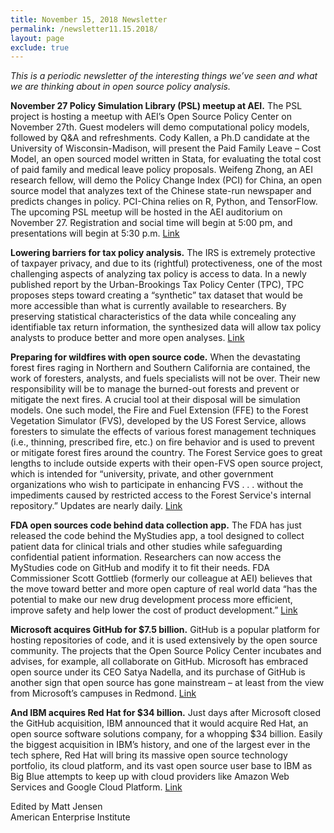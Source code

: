 ```yaml
---
title: November 15, 2018 Newsletter
permalink: /newsletter11.15.2018/
layout: page
exclude: true
---
```


*This is a periodic newsletter of the interesting things we’ve seen and what we are thinking about in open source policy analysis.*

**November 27 Policy Simulation Library (PSL) meetup at AEI.** The PSL project is hosting a meetup with AEI’s Open Source Policy Center on November 27th. Guest modelers will demo computational policy models, followed by Q&A and refreshments. Cody Kallen, a Ph.D candidate at the University of Wisconsin-Madison, will present the Paid Family Leave – Cost Model, an open sourced model written in Stata, for evaluating the total cost of paid family and medical leave policy proposals. Weifeng Zhong, an AEI research fellow, will demo the Policy Change Index (PCI) for China, an open source model that analyzes text of the Chinese state-run newspaper and predicts changes in policy. PCI-China relies on R, Python, and TensorFlow. The upcoming PSL meetup will be hosted in the AEI auditorium on November 27. Registration and social time will begin at 5:00 pm, and presentations will begin at 5:30 p.m. [Link](http://www.aei.org/events/policy-simulation-library-meetup-hosted-by-aeis-open-source-policy-center/)

**Lowering barriers for tax policy analysis.** The IRS is extremely protective of taxpayer privacy, and due to its (rightful) protectiveness, one of the most challenging aspects of analyzing tax policy is access to data. In a newly published report by the Urban-Brookings Tax Policy Center (TPC), TPC proposes steps toward creating a “synthetic” tax dataset that would be more accessible than what is currently available to researchers. By preserving statistical characteristics of the data while concealing any identifiable tax return information, the synthesized data will allow tax policy analysts to produce better and more open analyses. [Link](https://www.taxpolicycenter.org/publications/safely-expanding-research-access-administrative-tax-data-creating-synthetic-public-use)

**Preparing for wildfires with open source code.** When the devastating forest fires raging in Northern and Southern California are contained, the work of foresters, analysts, and fuels specialists will not be over. Their new responsibility will be to manage the burned-out forests and prevent or mitigate the next fires. A crucial tool at their disposal will be simulation models. One such model, the Fire and Fuel Extension (FFE) to the Forest Vegetation Simulator (FVS), developed by the US Forest Service, allows foresters to simulate the effects of various forest management techniques (i.e., thinning, prescribed fire, etc.) on fire behavior and is used to prevent or mitigate forest fires around the country. The Forest Service goes to great lengths to include outside experts with their open-FVS open source project, which is intended for “university, private, and other government organizations who wish to participate in enhancing FVS . . . without the impediments caused by restricted access to the Forest Service's internal repository.” Updates are nearly daily. [Link](https://sourceforge.net/projects/open-fvs/)

**FDA open sources code behind data collection app.** The FDA has just released the code behind the MyStudies app, a tool designed to collect patient data for clinical trials and other studies while safeguarding confidential patient information. Researchers can now access the MyStudies code on GitHub and modify it to fit their needs. FDA Commissioner Scott Gottlieb (formerly our colleague at AEI) believes that the move toward better and more open capture of real world data “has the potential to make our new drug development process more efficient, improve safety and help lower the cost of product development.” [Link](https://www.fda.gov/NewsEvents/Newsroom/FDAInBrief/ucm625228.htm)

**Microsoft acquires GitHub for $7.5 billion.** GitHub is a popular platform for hosting repositories of code, and it is used extensively by the open source community. The projects that the Open Source Policy Center incubates and advises, for example, all collaborate on GitHub. Microsoft has embraced open source under its CEO Satya Nadella, and its purchase of GitHub is another sign that open source has gone mainstream – at least from the view from Microsoft’s campuses in Redmond. [Link](https://blogs.microsoft.com/blog/2018/10/26/microsoft-completes-github-acquisition/)

**And IBM acquires Red Hat for $34 billion.** Just days after Microsoft closed the GitHub acquisition, IBM announced that it would acquire Red Hat, an open source software solutions company, for a whopping $34 billion. Easily the biggest acquisition in IBM’s history, and one of the largest ever in the tech sphere, Red Hat will bring its massive open source technology portfolio, its cloud platform, and its vast open source user base to IBM as Big Blue attempts to keep up with cloud providers like Amazon Web Services and Google Cloud Platform. [Link](https://www.redhat.com/en/about/press-releases/ibm-acquire-red-hat-completely-changing-cloud-landscape-and-becoming-worlds-1-hybrid-cloud-provider)

Edited by Matt Jensen
<br>
American Enterprise Institute